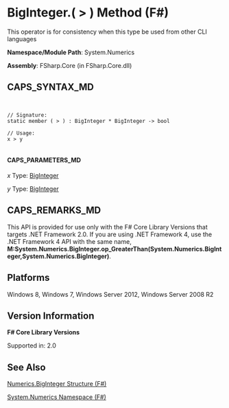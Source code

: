 # BigInteger.( > ) Method (F#)

This operator is for consistency when this type be used from other CLI languages

**Namespace/Module Path**: System.Numerics

**Assembly**: FSharp.Core (in FSharp.Core.dll)


## CAPS_SYNTAX_MD



```


// Signature:
static member ( > ) : BigInteger * BigInteger -> bool

// Usage:
x > y


```



#### CAPS_PARAMETERS_MD
*x*
Type: [BigInteger](http://msdn.microsoft.com/en-us/library/e96b4062-9459-48b2-b558-2138255adefe)


*y*
Type: [BigInteger](http://msdn.microsoft.com/en-us/library/e96b4062-9459-48b2-b558-2138255adefe)




## CAPS_REMARKS_MD
This API is provided for use only with the F# Core Library Versions that targets .NET Framework 2.0. If you are using .NET Framework 4, use the .NET Framework 4 API with the same name, **M:System.Numerics.BigInteger.op_GreaterThan(System.Numerics.BigInteger,System.Numerics.BigInteger)**.


## Platforms
Windows 8, Windows 7, Windows Server 2012, Windows Server 2008 R2


## Version Information
**F# Core Library Versions**

Supported in: 2.0




## See Also
[Numerics.BigInteger Structure &#40;F&#35;&#41;](Numerics.BigInteger+Structure+%28F%23%29.md)

[System.Numerics Namespace &#40;F&#35;&#41;](System.Numerics+Namespace+%28F%23%29.md)

